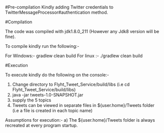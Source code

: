 #Pre-compilation
Kindly adding Twitter credentials to TwitterMessageProcessor#authentication method.

#Compilation

The code was compiled with jdk1.8.0_211 (However any Jdk8 version will be fine).

To compile kindly run the following:-

For Windows:- gradlew clean build
For linux :- ./gradlew clean build


#Execution

To execute kindly do the following on the console:-

1) Change directory to Flyht_Tweet_Service/build/libs (i.e cd Flyht_Tweet_Service/build/libs)
2) java -jar tweets-1.0-SNAPSHOT.jar
3) supply the 5 topics
4) Tweets can be viewed in separate files in ${user.home}/Tweets folder (i.e a file is created in each topic name)

Assumptions for execution:-
a) The ${user.home}/Tweets folder is always recreated at every program startup.


